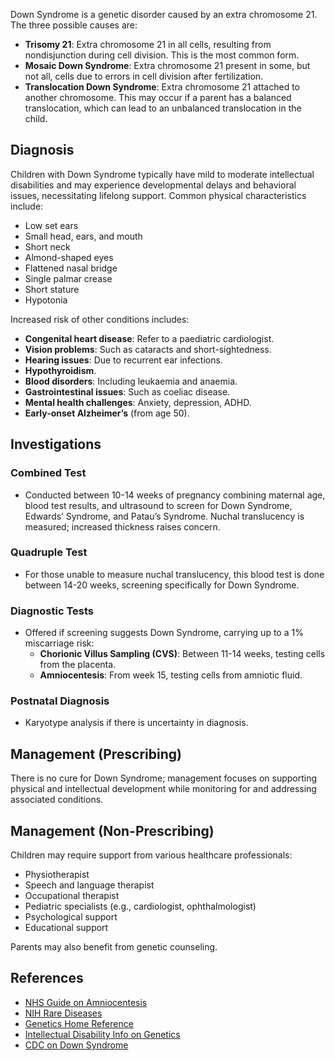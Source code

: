 Down Syndrome is a genetic disorder caused by an extra chromosome 21. The three possible causes are:

- **Trisomy 21**: Extra chromosome 21 in all cells, resulting from nondisjunction during cell division. This is the most common form.
- **Mosaic Down Syndrome**: Extra chromosome 21 present in some, but not all, cells due to errors in cell division after fertilization.
- **Translocation Down Syndrome**: Extra chromosome 21 attached to another chromosome. This may occur if a parent has a balanced translocation, which can lead to an unbalanced translocation in the child.

## Diagnosis

Children with Down Syndrome typically have mild to moderate intellectual disabilities and may experience developmental delays and behavioral issues, necessitating lifelong support. Common physical characteristics include:

- Low set ears
- Small head, ears, and mouth
- Short neck
- Almond-shaped eyes
- Flattened nasal bridge
- Single palmar crease
- Short stature
- Hypotonia

Increased risk of other conditions includes:

- **Congenital heart disease**: Refer to a paediatric cardiologist.
- **Vision problems**: Such as cataracts and short-sightedness.
- **Hearing issues**: Due to recurrent ear infections.
- **Hypothyroidism**.
- **Blood disorders**: Including leukaemia and anaemia.
- **Gastrointestinal issues**: Such as coeliac disease.
- **Mental health challenges**: Anxiety, depression, ADHD.
- **Early-onset Alzheimer’s** (from age 50).

## Investigations

### Combined Test
- Conducted between 10-14 weeks of pregnancy combining maternal age, blood test results, and ultrasound to screen for Down Syndrome, Edwards’ Syndrome, and Patau’s Syndrome. Nuchal translucency is measured; increased thickness raises concern.

### Quadruple Test
- For those unable to measure nuchal translucency, this blood test is done between 14-20 weeks, screening specifically for Down Syndrome.

### Diagnostic Tests
- Offered if screening suggests Down Syndrome, carrying up to a 1% miscarriage risk:
  - **Chorionic Villus Sampling (CVS)**: Between 11-14 weeks, testing cells from the placenta.
  - **Amniocentesis**: From week 15, testing cells from amniotic fluid.

### Postnatal Diagnosis
- Karyotype analysis if there is uncertainty in diagnosis.

## Management (Prescribing)

There is no cure for Down Syndrome; management focuses on supporting physical and intellectual development while monitoring for and addressing associated conditions.

## Management (Non-Prescribing)

Children may require support from various healthcare professionals:

- Physiotherapist
- Speech and language therapist
- Occupational therapist
- Pediatric specialists (e.g., cardiologist, ophthalmologist)
- Psychological support
- Educational support

Parents may also benefit from genetic counseling.

## References

- [NHS Guide on Amniocentesis](https://www.nhs.uk/conditions/pregnancy-and-baby/screening-amniocentesis-downs-syndrome/)
- [NIH Rare Diseases](https://rarediseases.info.nih.gov/diseases/10247/down-syndrome)
- [Genetics Home Reference](https://ghr.nlm.nih.gov/condition/down-syndrome#inheritance)
- [Intellectual Disability Info on Genetics](http://www.intellectualdisability.info/diagnosis/articles/the-genetics-of-downs-syndrome)
- [CDC on Down Syndrome](https://www.cdc.gov/ncbddd/birthdefects/downsyndrome.html)